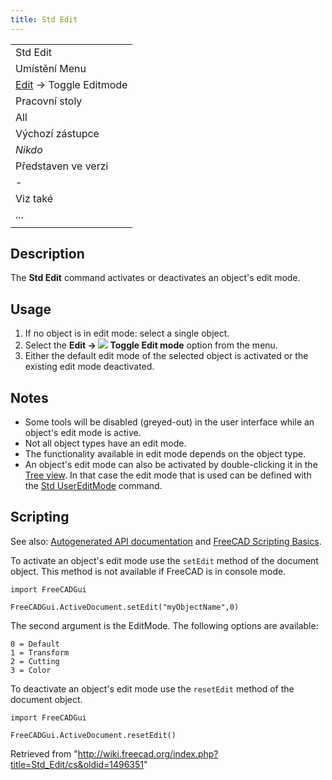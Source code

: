 ```yaml
---
title: Std Edit
---
```

|  |
| --- |
| Std Edit |
| Umístění Menu |
| [Edit](/Std_Edit_Menu/cs "Std Edit Menu/cs") → Toggle Editmode |
| Pracovní stoly |
| All |
| Výchozí zástupce |
| *Nikdo* |
| Představen ve verzi |
| - |
| Viz také |
| ... |
|  |

## Description

The **Std Edit** command activates or deactivates an object's edit mode.

## Usage

1. If no object is in edit mode: select a single object.
2. Select the **Edit → ![](/images/Std_Edit.svg) Toggle Edit mode** option from the menu.
3. Either the default edit mode of the selected object is activated or the existing edit mode deactivated.

## Notes

* Some tools will be disabled (greyed-out) in the user interface while an object's edit mode is active.
* Not all object types have an edit mode.
* The functionality available in edit mode depends on the object type.
* An object's edit mode can also be activated by double-clicking it in the [Tree view](/Tree_view "Tree view"). In that case the edit mode that is used can be defined with the [Std UserEditMode](/Std_UserEditMode "Std UserEditMode") command.

## Scripting

See also: [Autogenerated API documentation](https://freecad.github.io/SourceDoc/) and [FreeCAD Scripting Basics](/FreeCAD_Scripting_Basics "FreeCAD Scripting Basics").

To activate an object's edit mode use the `setEdit` method of the document object. This method is not available if FreeCAD is in console mode.

```
import FreeCADGui

FreeCADGui.ActiveDocument.setEdit("myObjectName",0)

```

The second argument is the EditMode. The following options are available:

```
0 = Default
1 = Transform
2 = Cutting
3 = Color

```

To deactivate an object's edit mode use the `resetEdit` method of the document object.

```
import FreeCADGui

FreeCADGui.ActiveDocument.resetEdit()

```

Retrieved from "<http://wiki.freecad.org/index.php?title=Std_Edit/cs&oldid=1496351>"